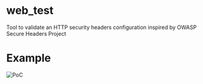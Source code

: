 # web_test
Tool to validate an HTTP security headers configuration inspired by OWASP Secure Headers Project
# Example
![PoC](https://github.com/abletsoff/web_test/blob/main/PoC.png?raw=true)
